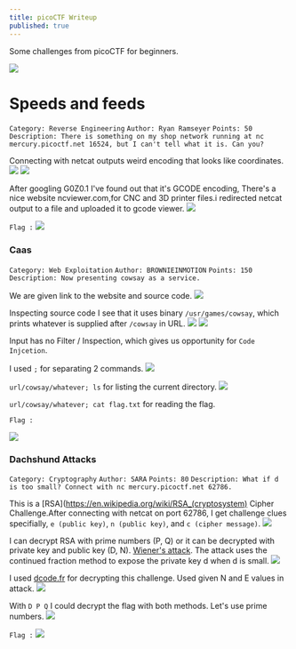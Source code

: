 ```yaml
---
title: picoCTF Writeup
published: true
---
```

Some challenges from picoCTF for beginners.

![](https://raw.githubusercontent.com/0x70sec/0x70sec.github.io/master/assets/images/crtp.png)



# [](#header-1)Speeds and feeds
`Category: Reverse Engineering`
`Author: Ryan Ramseyer`
`Points: 50`
`Description: There is something on my shop network running at nc mercury.picoctf.net 16524, but I can't tell what it is. Can you?`

Connecting with netcat outputs weird encoding that looks like coordinates.
![](https://raw.githubusercontent.com/0x70sec/0x70sec.github.io/master/assets/images/gcode1.png) ![](https://raw.githubusercontent.com/0x70sec/0x70sec.github.io/master/assets/images/gcode2.png)

After googling G0Z0.1 I've found out that it's GCODE encoding, There's a nice website ncviewer.com,for CNC and 3D printer files.i redirected netcat output to a file and uploaded it to gcode viewer. 
![](https://raw.githubusercontent.com/0x70sec/0x70sec.github.io/master/assets/images/gcode3.png)

`Flag :`
![](https://raw.githubusercontent.com/0x70sec/0x70sec.github.io/master/assets/images/gcode4.png)



### [](#header-3)Caas
`Category: Web Exploitation`
`Author: BROWNIEINMOTION`
`Points: 150`
`Description: Now presenting cowsay as a service.`

We are given link to the website and source code.
![](https://raw.githubusercontent.com/0x70sec/0x70sec.github.io/master/assets/images/cas1.png)

Inspecting source code I see that it uses binary `/usr/games/cowsay`, which prints whatever is supplied after `/cowsay` in URL.
![](https://raw.githubusercontent.com/0x70sec/0x70sec.github.io/master/assets/images/cas2.png) ![](https://raw.githubusercontent.com/0x70sec/0x70sec.github.io/master/assets/images/cas3.png)

Input has no Filter / Inspection, which gives us opportunity for `Code Injcetion`. 

I used `;` for separating 2 commands.
![](https://raw.githubusercontent.com/0x70sec/0x70sec.github.io/master/assets/images/cas4.png)

`url/cowsay/whatever; ls` for listing the current directory.
![](https://raw.githubusercontent.com/0x70sec/0x70sec.github.io/master/assets/images/cas5.png)

`url/cowsay/whatever; cat flag.txt` for reading the flag.

`Flag :`

![](https://raw.githubusercontent.com/0x70sec/0x70sec.github.io/master/assets/images/casflag.png)

### [](#header-3)Dachshund Attacks
`Category: Cryptography`
`Author: SARA`
`Points: 80`
`Description: What if d is too small? Connect with nc mercury.picoctf.net 62786.`

This is a [RSA](https://en.wikipedia.org/wiki/RSA_(cryptosystem) Cipher Challenge.After connecting with netcat on port 62786, I get challenge clues specifially, `e (public key)`, `n (public key)`, and `c (cipher message)`. 
![](https://raw.githubusercontent.com/0x70sec/0x70sec.github.io/master/assets/images/rsa1.png)

I can decrypt RSA with prime numbers (P, Q) or it can be decrypted with private key and public key (D, N). [Wiener's attack](https://en.wikipedia.org/wiki/Wiener%27s_attack). The attack uses the continued fraction method to expose the private key d when d is small.
![](https://raw.githubusercontent.com/0x70sec/0x70sec.github.io/master/assets/images/rsa2.png)

I used [dcode.fr](https://dcode.fr/en) for decrypting this challenge. Used given N and E values in attack.
![](https://raw.githubusercontent.com/0x70sec/0x70sec.github.io/master/assets/images/rsa3.png)

With `D P Q` I could decrypt the flag with both methods. Let's use prime numbers.
![](https://raw.githubusercontent.com/0x70sec/0x70sec.github.io/master/assets/images/rsa4.png)

`Flag :`
![](https://raw.githubusercontent.com/0x70sec/0x70sec.github.io/master/assets/images/rsapoc.png)


